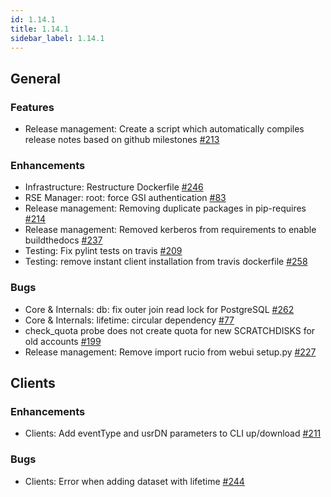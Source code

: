 ```yaml
---
id: 1.14.1
title: 1.14.1
sidebar_label: 1.14.1
---
```


## General

### Features

-   Release management: Create a script which automatically compiles
    release notes based on github milestones
    [\#213](https://github.com/rucio/rucio/issues/213)

### Enhancements

-   Infrastructure: Restructure Dockerfile
    [\#246](https://github.com/rucio/rucio/issues/246)
-   RSE Manager: root: force GSI authentication
    [\#83](https://github.com/rucio/rucio/issues/83)
-   Release management: Removing duplicate packages in pip-requires
    [\#214](https://github.com/rucio/rucio/issues/214)
-   Release management: Removed kerberos from requirements to enable
    buildthedocs [\#237](https://github.com/rucio/rucio/issues/237)
-   Testing: Fix pylint tests on travis
    [\#209](https://github.com/rucio/rucio/issues/209)
-   Testing: remove instant client installation from travis dockerfile
    [\#258](https://github.com/rucio/rucio/issues/258)

### Bugs

-   Core & Internals: db: fix outer join read lock for PostgreSQL
    [\#262](https://github.com/rucio/rucio/issues/262)
-   Core & Internals: lifetime: circular dependency
    [\#77](https://github.com/rucio/rucio/issues/77)
-   check_quota probe does not create quota for new SCRATCHDISKS for old
    accounts [\#199](https://github.com/rucio/rucio/issues/199)
-   Release management: Remove import rucio from webui setup.py
    [\#227](https://github.com/rucio/rucio/issues/227)

## Clients

### Enhancements

-   Clients: Add eventType and usrDN parameters to CLI up/download
    [\#211](https://github.com/rucio/rucio/issues/211)

### Bugs

-   Clients: Error when adding dataset with lifetime
    [\#244](https://github.com/rucio/rucio/issues/244)

